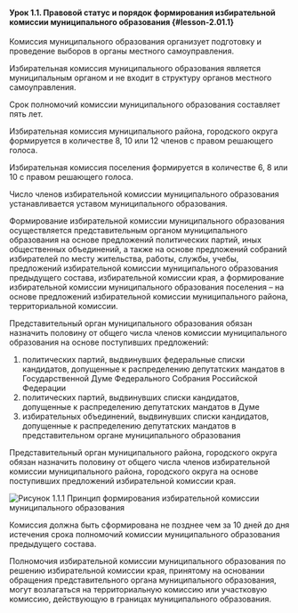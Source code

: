 #### Урок 1.1. Правовой статус и порядок формирования избирательной комиссии муниципального образования {#lesson-2.01.1}

Комиссия муниципального образования организует подготовку и проведение выборов в органы местного самоуправления.

Избирательная комиссия муниципального образования является муниципальным органом и не входит в структуру органов местного самоуправления.

Срок полномочий комиссии муниципального образования составляет пять лет.

Избирательная комиссия муниципального района, городского округа формируется в количестве 8, 10 или 12 членов с правом решающего голоса.

Избирательная комиссия поселения формируется в количестве 6, 8 или 10 с правом решающего голоса.

Число членов избирательной комиссии муниципального образования устанавливается уставом муниципального образования.

Формирование избирательной комиссии муниципального образования осуществляется представительным органом муниципального образования на основе предложений политических партий, иных общественных объединений, а также на основе предложений собраний избирателей по месту жительства, работы, службы, учебы, предложений избирательной комиссии муниципального образования предыдущего состава, избирательной комиссии края, а формирование избирательной комиссии муниципального образования поселения – на основе предложений избирательной комиссии муниципального района, территориальной комиссии.

Представительный орган муниципального образования обязан назначить половину от общего числа членов комиссии муниципального образования на основе поступивших предложений:

1) политических партий, выдвинувших федеральные списки кандидатов, допущенные к распределению депутатских мандатов в Государственной Думе Федерального Собрания Российской Федерации
2) политических партий, выдвинувших списки кандидатов, допущенные к распределению депутатских мандатов в Думе
3) избирательных объединений, выдвинувших списки кандидатов, допущенные к распределению депутатских мандатов в представительном органе муниципального образования

Представительный орган муниципального района, городского округа обязан назначить половину от общего числа членов избирательной комиссии муниципального района, городского округа на основе поступивших предложений избирательной комиссии края.

![Рисунок 1.1.1 Принцип формирования избирательной комиссии муниципального образования](./2.01.1.1.png)

Комиссия должна быть сформирована не позднее чем за 10 дней до дня истечения срока полномочий комиссии муниципального образования предыдущего состава.

Полномочия избирательной комиссии муниципального образования по решению избирательной комиссии края, принятому на основании обращения представительного органа муниципального образования, могут возлагаться на территориальную комиссию или участковую комиссию, действующую в границах муниципального образования.
